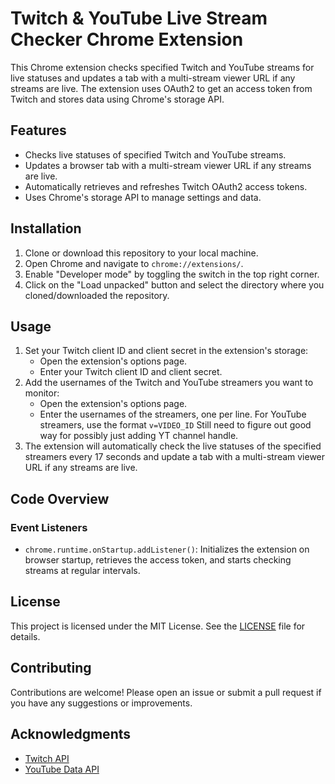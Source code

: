 # Twitch & YouTube Live Stream Checker Chrome Extension

This Chrome extension checks specified Twitch and YouTube streams for live statuses and updates a tab with a multi-stream viewer URL if any streams are live. The extension uses OAuth2 to get an access token from Twitch and stores data using Chrome's storage API.

## Features

- Checks live statuses of specified Twitch and YouTube streams.
- Updates a browser tab with a multi-stream viewer URL if any streams are live.
- Automatically retrieves and refreshes Twitch OAuth2 access tokens.
- Uses Chrome's storage API to manage settings and data.

## Installation

1. Clone or download this repository to your local machine.
2. Open Chrome and navigate to `chrome://extensions/`.
3. Enable "Developer mode" by toggling the switch in the top right corner.
4. Click on the "Load unpacked" button and select the directory where you cloned/downloaded the repository.

## Usage

1. Set your Twitch client ID and client secret in the extension's storage:
   - Open the extension's options page.
   - Enter your Twitch client ID and client secret.
2. Add the usernames of the Twitch and YouTube streamers you want to monitor:
   - Open the extension's options page.
   - Enter the usernames of the streamers, one per line. For YouTube streamers, use the format `v=VIDEO_ID` Still need to figure out good way for possibly just adding YT channel handle.
3. The extension will automatically check the live statuses of the specified streamers every 17 seconds and update a tab with a multi-stream viewer URL if any streams are live.

## Code Overview

### Event Listeners

- `chrome.runtime.onStartup.addListener()`: Initializes the extension on browser startup, retrieves the access token, and starts checking streams at regular intervals.

## License

This project is licensed under the MIT License. See the [LICENSE](LICENSE) file for details.

## Contributing

Contributions are welcome! Please open an issue or submit a pull request if you have any suggestions or improvements.

## Acknowledgments

- [Twitch API](https://dev.twitch.tv/docs/api/)
- [YouTube Data API](https://developers.google.com/youtube/v3)


